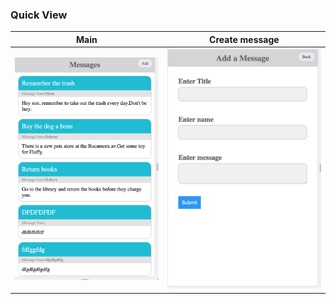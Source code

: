 ### Quick View

| Main | Create message | 
|--------------|--------------|
|<img src='./public/pictures/1.png' width='500px' />| <img src='./public/pictures/2.png' width='500px' />|